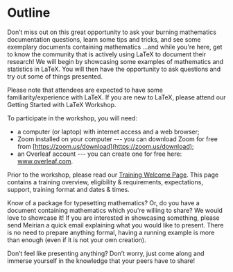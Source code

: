 # Outline

Don’t miss out on this great opportunity to ask your burning mathematics documentation questions, learn some tips and tricks, and see some exemplary documents containing mathematics ...and while you're here, get to know the community that is actively using LaTeX to document their research! We will begin by showcasing some examples of mathematics and statistics in LaTeX. You will then have the opportunity to ask questions and try out some of things presented.

Please note that attendees are expected to have some familiarity/experience with LaTeX. If you are new to LaTeX, please attend our Getting Started with LaTeX Workshop.

To participate in the workshop, you will need:

* a computer \(or laptop\) with internet access and a web browser;
* Zoom installed on your computer --- you can download Zoom for free from [https://zoom.us/download](https://zoom.us/download);
* an Overleaf account --- you can create one for free here: www.overleaf.com.

Prior to the workshop, please read our [Training Welcome Page](https://gitlab.unimelb.edu.au/rescom-training/latex/welcome). This page contains a training overview, eligibility & requirements, expectations, support, training format and dates & times.

Know of a package for typesetting mathematics? Or, do you have a document containing mathematics which you're willing to share? We would love to showcase it! If you are interested in showcasing something, please send Meirian a quick email explaining what you would like to present. There is no need to prepare anything formal, having a running example is more than enough \(even if it is not your own creation\). 

Don’t feel like presenting anything? Don’t worry, just come along and immerse yourself in the knowledge that your peers have to share!


